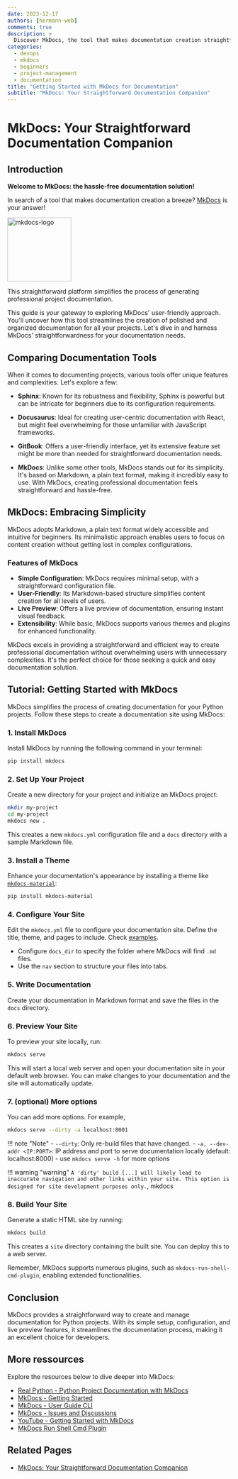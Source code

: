 ```yaml
---
date: 2023-12-17
authors: [hermann-web]
comments: true
description: >
  Discover MkDocs, the tool that makes documentation creation straightforward. Explore its simplicity in crafting professional documentation for your projects.
categories:
  - devops
  - mkdocs
  - beginners
  - project-management
  - documentation
title: "Getting Started with MkDocs for Documentation"
subtitle: "MkDocs: Your Straightforward Documentation Companion"
---
```



# MkDocs: Your Straightforward Documentation Companion

## Introduction

__Welcome to MkDocs: the hassle-free documentation solution!__

In search of a tool that makes documentation creation a breeze? [MkDocs](https://github.com/mkdocs/mkdocs/) is your answer!

<!-- ![](./assets/mkdocs-logo.png) -->
<div class="float-img-container float-img-left">
  <a title="mkdocs-material" href="https://github.com/squidfunk/mkdocs-material">
    <img style="width: 9rem;" alt="mkdocs-logo" src="https://raw.githubusercontent.com/squidfunk/mkdocs-material/master/.github/assets/logo.svg">
  </a>
</div>

This straightforward platform simplifies the process of generating professional project documentation.

This guide is your gateway to exploring MkDocs' user-friendly approach. You'll uncover how this tool streamlines the creation of polished and organized documentation for all your projects. Let's dive in and harness MkDocs' straightforwardness for your documentation needs.

<!-- more -->

## Comparing Documentation Tools

When it comes to documenting projects, various tools offer unique features and complexities. Let's explore a few:

- __Sphinx__: Known for its robustness and flexibility, Sphinx is powerful but can be intricate for beginners due to its configuration requirements.

- __Docusaurus__: Ideal for creating user-centric documentation with React, but might feel overwhelming for those unfamiliar with JavaScript frameworks.

- __GitBook__: Offers a user-friendly interface, yet its extensive feature set might be more than needed for straightforward documentation needs.

- __MkDocs__: Unlike some other tools, MkDocs stands out for its simplicity. It's based on Markdown, a plain text format, making it incredibly easy to use. With MkDocs, creating professional documentation feels straightforward and hassle-free.

## MkDocs: Embracing Simplicity

MkDocs adopts Markdown, a plain text format widely accessible and intuitive for beginners. Its minimalistic approach enables users to focus on content creation without getting lost in complex configurations.

### Features of MkDocs

- __Simple Configuration__: MkDocs requires minimal setup, with a straightforward configuration file.
- __User-Friendly__: Its Markdown-based structure simplifies content creation for all levels of users.
- __Live Preview__: Offers a live preview of documentation, ensuring instant visual feedback.
- __Extensibility__: While basic, MkDocs supports various themes and plugins for enhanced functionality.

MkDocs excels in providing a straightforward and efficient way to create professional documentation without overwhelming users with unnecessary complexities. It's the perfect choice for those seeking a quick and easy documentation solution.

## Tutorial: Getting Started with MkDocs

MkDocs simplifies the process of creating documentation for your Python projects. Follow these steps to create a documentation site using MkDocs:

### 1. __Install MkDocs__

Install MkDocs by running the following command in your terminal:

```bash
pip install mkdocs
```

### 2. __Set Up Your Project__

Create a new directory for your project and initialize an MkDocs project:

```bash
mkdir my-project
cd my-project
mkdocs new .
```

This creates a new `mkdocs.yml` configuration file and a `docs` directory with a sample Markdown file.

### 3. __Install a Theme__

Enhance your documentation's appearance by installing a theme like [`mkdocs-material`](https://github.com/squidfunk/mkdocs-material):

```bash
pip install mkdocs-material
```

### 4. __Configure Your Site__

Edit the `mkdocs.yml` file to configure your documentation site. Define the title, theme, and pages to include. Check [examples](https://github.com/boisgera/pandoc/blob/master/mkdocs.yml).

- Configure `docs_dir` to specify the folder where MkDocs will find `.md` files.
- Use the `nav` section to structure your files into tabs.

### 5. __Write Documentation__

Create your documentation in Markdown format and save the files in the `docs` directory.

### 6. __Preview Your Site__

To preview your site locally, run:

```bash
mkdocs serve
```

This will start a local web server and open your documentation site in your default web browser. You can make changes to your documentation and the site will automatically update.

### 7. __(optional) More options__

You can add more options. For example,

```bash
mkdocs serve --dirty -a localhost:8001
```

!!! note "Note"
    - `--dirty`: Only re-build files that have changed.
    - `-a, --dev-addr <IP:PORT>`: IP address and port to serve documentation locally (default: localhost:8000)
    - use `mkdocs serve -h` for more options

!!! warning "warning"
    `A 'dirty' build [...] will likely lead to inaccurate navigation and other links within your site. This option is designed for site development purposes only.`, mkdocs

### 8. __Build Your Site__

Generate a static HTML site by running:

```bash
mkdocs build
```

This creates a `site` directory containing the built site. You can deploy this to a web server.

Remember, MkDocs supports numerous plugins, such as `mkdocs-run-shell-cmd-plugin`, enabling extended functionalities.

## Conclusion

MkDocs provides a straightforward way to create and manage documentation for Python projects. With its simple setup, configuration, and live preview features, it streamlines the documentation process, making it an excellent choice for developers.

## More ressources

Explore the resources below to dive deeper into MkDocs:

- [Real Python - Python Project Documentation with MkDocs](https://realpython.com/python-project-documentation-with-mkdocs/)
- [MkDocs - Getting Started](https://www.mkdocs.org/getting-started/)
- [MkDocs - User Guide CLI](https://www.mkdocs.org/user-guide/cli/)
- [MkDocs - Issues and Discussions](https://github.com/mkdocs/mkdocs/issues/2186)
- [YouTube - Getting Started with MkDocs](https://youtube.com/watch?v=Q9wMAv5airg)
- [MkDocs Run Shell Cmd Plugin](https://pypi.org/project/mkdocs-run-shell-cmd-plugin/)

## Related Pages

- [MkDocs: Your Straightforward Documentation Companion](./mkdocs-get-started.md)
